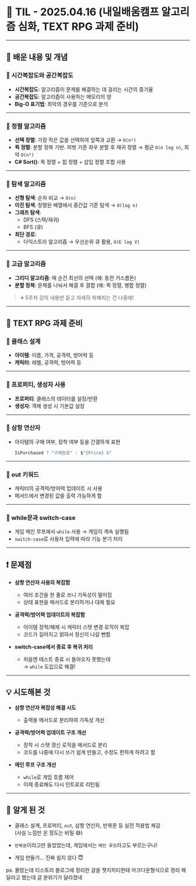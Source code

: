 # 📝 TIL - 2025.04.16 (내일배움캠프 알고리즘 심화, TEXT RPG 과제 준비)

---

## 📝 배운 내용 및 개념

### 📌 시간복잡도와 공간복잡도
- **시간복잡도**: 알고리즘이 문제를 해결하는 데 걸리는 시간의 증가율  
- **공간복잡도**: 알고리즘이 사용하는 메모리의 양  
- **Big-O 표기법**: 최악의 경우를 기준으로 분석

---

### 📌 정렬 알고리즘
- **선택 정렬**: 가장 작은 값을 선택하여 앞쪽과 교환 → `O(n²)`
- **퀵 정렬**: 분할 정복 기반. 피벗 기준 좌우 분할 후 재귀 정렬 → 평균 `O(n log n)`, 최악 `O(n²)`
- **C# Sort()**: 퀵 정렬 + 힙 정렬 + 삽입 정렬 조합 사용

---

### 📌 탐색 알고리즘
- **선형 탐색**: 순차 비교 → `O(n)`
- **이진 탐색**: 정렬된 배열에서 중간값 기준 탐색 → `O(log n)`
- **그래프 탐색**:  
  - DFS (스택/재귀)  
  - BFS (큐)  
- **최단 경로**:  
  - 다익스트라 알고리즘 → 우선순위 큐 활용, `O(E log V)`

---

### 📌 고급 알고리즘
- **그리디 알고리즘**: 매 순간 최선의 선택 (예: 동전 거스름돈)
- **분할 정복**: 문제를 나눠서 해결 후 결합 (예: 퀵 정렬, 병합 정렬)

> ※ 5주차 강의 내용만 듣고 자세히 파헤치는 건 나중에!

---

## 📝 TEXT RPG 과제 준비

### 📌 클래스 설계
- **아이템**: 이름, 가격, 공격력, 방어력 등  
- **캐릭터**: 레벨, 공격력, 방어력 등  

---

### 📌 프로퍼티, 생성자 사용
- **프로퍼티**: 클래스의 데이터를 설정/반환
- **생성자**: 객체 생성 시 기본값 설정

---

### 📌 삼항 연산자
- 아이템의 구매 여부, 장착 여부 등을 간결하게 표현  
  ```csharp
  IsPurchased ? "구매완료" : $"{Price} G"
  ```

---

### 📌 out 키워드
- 캐릭터의 공격력/방어력 업데이트 시 사용  
- 메서드에서 변경된 값을 출력 가능하게 함

---

### 📌 while문과 switch-case
- 게임 메인 루프에서 `while` 사용 → 게임이 계속 실행됨  
- `switch-case`로 사용자 입력에 따라 기능 분기 처리

---

## ❗ 문제점

- **삼항 연산자 사용의 복잡함**  
  - 여러 조건을 한 줄로 쓰니 가독성이 떨어짐  
  - 상태 표현을 메서드로 분리하거나 대체 필요  

- **공격력/방어력 업데이트의 복잡함**  
  - 아이템 장착/해제 시 캐릭터 스탯 변경 로직이 복잡  
  - 코드가 길어지고 얽혀서 정신이 나갈 뻔함

- **switch-case에서 종료 후 복귀 처리**  
  - 처음엔 테스트 종료 시 돌아오지 못했는데  
    → `while` 도입으로 해결!

---

## 💡 시도해본 것

- **삼항 연산자 복잡성 해결 시도**  
  - 출력용 메서드로 분리하여 가독성 개선

- **공격력/방어력 업데이트 구조 개선**  
  - 장착 시 스탯 갱신 로직을 메서드로 분리  
  - 코드를 나중에 다시 쓰기 쉽게 만들고, 수정도 편하게 하려고 함

- **메인 루프 구조 개선**  
  - `while`로 게임 흐름 제어  
  - 이제 종료해도 다시 인트로로 리턴됨

---

## 🧠 알게 된 것

- 클래스 설계, 프로퍼티, `out`, 삼항 연산자, 반복문 등 실전 적용법 체감  
  (사실 느낌만 온 정도는 비밀 😅)

- `반복문`이라고만 들었었는데, 게임에서는 `메인 루프`라고도 부르는구나!

- 게임 만들기... 진짜 쉽지 않다 😇

ps. 몰랐는데 티스토리 블로그에 정리한 글을 챗지피티한테 마크다운형식으로 정리 해달라고 했는데 글 분위기가 달라졌네
